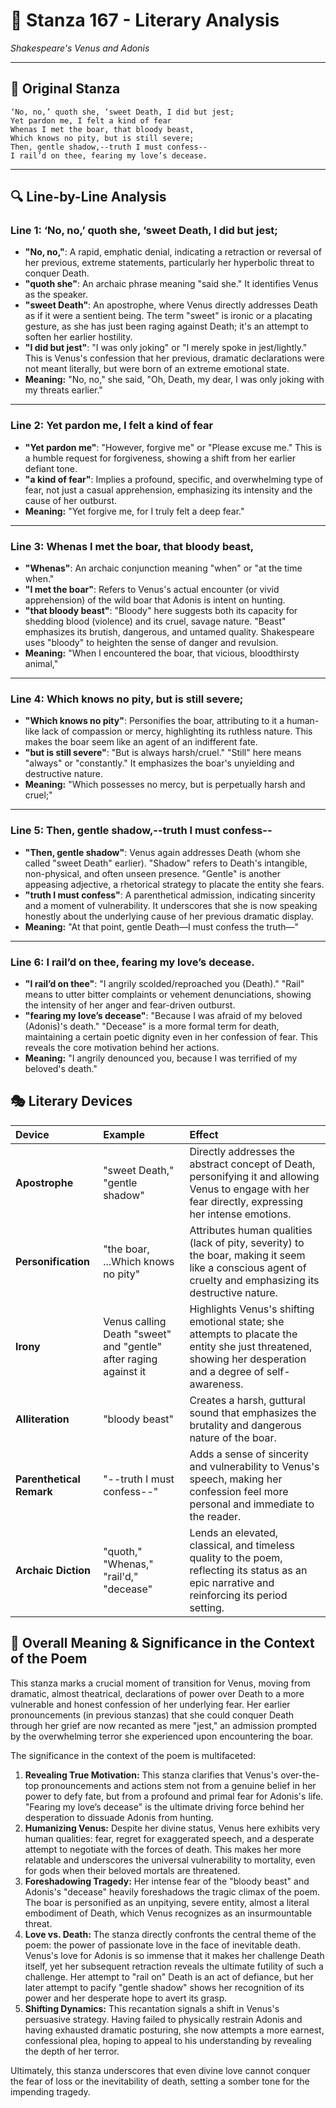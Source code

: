 # 🌹 Stanza 167 - Literary Analysis
*Shakespeare's Venus and Adonis*

---

## 📖 Original Stanza
```
‘No, no,’ quoth she, ‘sweet Death, I did but jest;
Yet pardon me, I felt a kind of fear
Whenas I met the boar, that bloody beast,
Which knows no pity, but is still severe;  
Then, gentle shadow,--truth I must confess--
I rail’d on thee, fearing my love’s decease.
```

---

## 🔍 Line-by-Line Analysis

### Line 1: ‘No, no,’ quoth she, ‘sweet Death, I did but jest;
*   **"No, no,"**: A rapid, emphatic denial, indicating a retraction or reversal of her previous, extreme statements, particularly her hyperbolic threat to conquer Death.
*   **"quoth she"**: An archaic phrase meaning "said she." It identifies Venus as the speaker.
*   **"sweet Death"**: An apostrophe, where Venus directly addresses Death as if it were a sentient being. The term "sweet" is ironic or a placating gesture, as she has just been raging against Death; it's an attempt to soften her earlier hostility.
*   **"I did but jest"**: "I was only joking" or "I merely spoke in jest/lightly." This is Venus's confession that her previous, dramatic declarations were not meant literally, but were born of an extreme emotional state.
*   **Meaning:** "No, no," she said, "Oh, Death, my dear, I was only joking with my threats earlier."

---

### Line 2: Yet pardon me, I felt a kind of fear
*   **"Yet pardon me"**: "However, forgive me" or "Please excuse me." This is a humble request for forgiveness, showing a shift from her earlier defiant tone.
*   **"a kind of fear"**: Implies a profound, specific, and overwhelming type of fear, not just a casual apprehension, emphasizing its intensity and the cause of her outburst.
*   **Meaning:** "Yet forgive me, for I truly felt a deep fear."

---

### Line 3: Whenas I met the boar, that bloody beast,
*   **"Whenas"**: An archaic conjunction meaning "when" or "at the time when."
*   **"I met the boar"**: Refers to Venus's actual encounter (or vivid apprehension) of the wild boar that Adonis is intent on hunting.
*   **"that bloody beast"**: "Bloody" here suggests both its capacity for shedding blood (violence) and its cruel, savage nature. "Beast" emphasizes its brutish, dangerous, and untamed quality. Shakespeare uses "bloody" to heighten the sense of danger and revulsion.
*   **Meaning:** "When I encountered the boar, that vicious, bloodthirsty animal,"

---

### Line 4: Which knows no pity, but is still severe;
*   **"Which knows no pity"**: Personifies the boar, attributing to it a human-like lack of compassion or mercy, highlighting its ruthless nature. This makes the boar seem like an agent of an indifferent fate.
*   **"but is still severe"**: "But is always harsh/cruel." "Still" here means "always" or "constantly." It emphasizes the boar's unyielding and destructive nature.
*   **Meaning:** "Which possesses no mercy, but is perpetually harsh and cruel;"

---

### Line 5: Then, gentle shadow,--truth I must confess--
*   **"Then, gentle shadow"**: Venus again addresses Death (whom she called "sweet Death" earlier). "Shadow" refers to Death's intangible, non-physical, and often unseen presence. "Gentle" is another appeasing adjective, a rhetorical strategy to placate the entity she fears.
*   **"truth I must confess"**: A parenthetical admission, indicating sincerity and a moment of vulnerability. It underscores that she is now speaking honestly about the underlying cause of her previous dramatic display.
*   **Meaning:** "At that point, gentle Death—I must confess the truth—"

---

### Line 6: I rail’d on thee, fearing my love’s decease.
*   **"I rail’d on thee"**: "I angrily scolded/reproached you (Death)." "Rail" means to utter bitter complaints or vehement denunciations, showing the intensity of her anger and fear-driven outburst.
*   **"fearing my love’s decease"**: "Because I was afraid of my beloved (Adonis)'s death." "Decease" is a more formal term for death, maintaining a certain poetic dignity even in her confession of fear. This reveals the core motivation behind her actions.
*   **Meaning:** "I angrily denounced you, because I was terrified of my beloved's death."

## 🎭 Literary Devices

| Device               | Example                                                    | Effect                                                                                                                                                             |
| :------------------- | :--------------------------------------------------------- | :----------------------------------------------------------------------------------------------------------------------------------------------------------------- |
| **Apostrophe**       | "sweet Death," "gentle shadow"                             | Directly addresses the abstract concept of Death, personifying it and allowing Venus to engage with her fear directly, expressing her intense emotions.             |
| **Personification**  | "the boar, ...Which knows no pity"                         | Attributes human qualities (lack of pity, severity) to the boar, making it seem like a conscious agent of cruelty and emphasizing its destructive nature.          |
| **Irony**            | Venus calling Death "sweet" and "gentle" after raging against it | Highlights Venus's shifting emotional state; she attempts to placate the entity she just threatened, showing her desperation and a degree of self-awareness.      |
| **Alliteration**     | "bloody beast"                                             | Creates a harsh, guttural sound that emphasizes the brutality and dangerous nature of the boar.                                                                     |
| **Parenthetical Remark** | "--truth I must confess--"                                 | Adds a sense of sincerity and vulnerability to Venus's speech, making her confession feel more personal and immediate to the reader.                               |
| **Archaic Diction**  | "quoth," "Whenas," "rail'd," "decease"                     | Lends an elevated, classical, and timeless quality to the poem, reflecting its status as an epic narrative and reinforcing its period setting.                     |

## 🎯 Overall Meaning & Significance in the Context of the Poem

This stanza marks a crucial moment of transition for Venus, moving from dramatic, almost theatrical, declarations of power over Death to a more vulnerable and honest confession of her underlying fear. Her earlier pronouncements (in previous stanzas) that she could conquer Death through her grief are now recanted as mere "jest," an admission prompted by the overwhelming terror she experienced upon encountering the boar.

The significance in the context of the poem is multifaceted:

1.  **Revealing True Motivation:** This stanza clarifies that Venus's over-the-top pronouncements and actions stem not from a genuine belief in her power to defy fate, but from a profound and primal fear for Adonis's life. "Fearing my love’s decease" is the ultimate driving force behind her desperation to dissuade Adonis from hunting.
2.  **Humanizing Venus:** Despite her divine status, Venus here exhibits very human qualities: fear, regret for exaggerated speech, and a desperate attempt to negotiate with the forces of death. This makes her more relatable and underscores the universal vulnerability to mortality, even for gods when their beloved mortals are threatened.
3.  **Foreshadowing Tragedy:** Her intense fear of the "bloody beast" and Adonis's "decease" heavily foreshadows the tragic climax of the poem. The boar is personified as an unpitying, severe entity, almost a literal embodiment of Death, which Venus recognizes as an insurmountable threat.
4.  **Love vs. Death:** The stanza directly confronts the central theme of the poem: the power of passionate love in the face of inevitable death. Venus's love for Adonis is so immense that it makes her challenge Death itself, yet her subsequent retraction reveals the ultimate futility of such a challenge. Her attempt to "rail on" Death is an act of defiance, but her later attempt to pacify "gentle shadow" shows her recognition of its power and her desperate hope to avert its grasp.
5.  **Shifting Dynamics:** This recantation signals a shift in Venus's persuasive strategy. Having failed to physically restrain Adonis and having exhausted dramatic posturing, she now attempts a more earnest, confessional plea, hoping to appeal to his understanding by revealing the depth of her terror.

Ultimately, this stanza underscores that even divine love cannot conquer the fear of loss or the inevitability of death, setting a somber tone for the impending tragedy.
